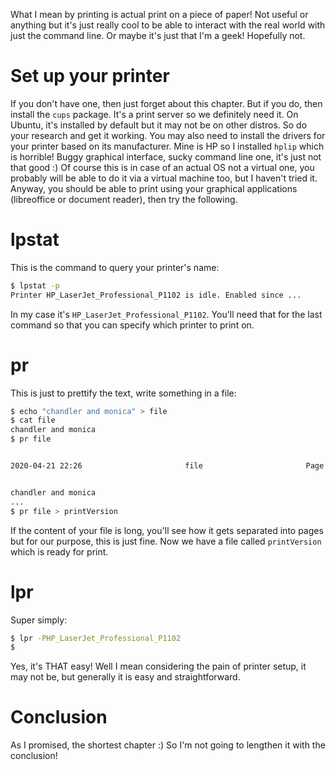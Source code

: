 What I mean by printing is actual print on a piece of paper! Not useful or anything but it's just really cool to be able to interact with the real world with just the command line. Or maybe it's just that I'm a geek! Hopefully not.

# Set up your printer

If you don't have one, then just forget about this chapter. But if you do, then install the `cups` package. It's a print server so we definitely need it. On Ubuntu, it's installed by default but it may not be on other distros. So do your research and get it working. You may also need to install the drivers for your printer based on its manufacturer. Mine is HP so I installed `hplip` which is horrible! Buggy graphical interface, sucky command line one, it's just not that good :) Of course this is in case of an actual OS not a virtual one, you probably will be able to do it via a virtual machine too, but I haven't tried it. Anyway, you should be able to print using your graphical applications (libreoffice or document reader), then try the following.

# lpstat

This is the command to query your printer's name:

```bash
$ lpstat -p
Printer HP_LaserJet_Professional_P1102 is idle. Enabled since ...
```

In my case it's `HP_LaserJet_Professional_P1102`. You'll need that for the last command so that you can specify which printer to print on.

# pr

This is just to prettify the text, write something in a file:

```bash
$ echo "chandler and monica" > file
$ cat file
chandler and monica
$ pr file


2020-04-21 22:26                       file                       Page 1


chandler and monica
...
$ pr file > printVersion
```

If the content of your file is long, you'll see how it gets separated into pages but for our purpose, this is just fine. Now we have a file called `printVersion` which is ready for print.

# lpr

Super simply:

```bash
$ lpr -PHP_LaserJet_Professional_P1102
$
```

Yes, it's THAT easy! Well I mean considering the pain of printer setup, it may not be, but generally it is easy and straightforward.

# Conclusion

As I promised, the shortest chapter :) So I'm not going to lengthen it with the conclusion!

